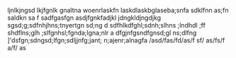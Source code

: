 ljnlkjngsd lkjfgnlk gnaltna woenrlaskfn laskdlaskbglaseba;snfa sdklfnn as;fn saldkn sa f
sadfgasfgn asdjfgnkfadjkl jdngkldjngdjkg
sgsd;g;sdfnhjhns;tnyertgn sd;ng d
sdfhlkdfghl;sdnh;slhns ;lndhdl ;ff
shdflns;glh ;slfgnhsl;fgnda;lgna;nlr a
dfgjnfgsndfgnsd;gl ns;dlfng
]'dsfgn;sdngsd;lfgn;sdljjnfg;jant; n;ajenr;alnagfa
\/asd/fas/fd/as/f sf/ as/fs/f a/f/ as
